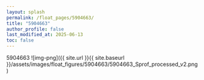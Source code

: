 ```yaml
---
layout: splash
permalink: /float_pages/5904663/
title: "5904663"
author_profile: false
last_modified_at: 2025-06-13
toc: false
---
```

 
5904663
![img-png]({{ site.url }}{{ site.baseurl }}/assets/images/float_figures/5904663/5904663_Sprof_processed_v2.png)